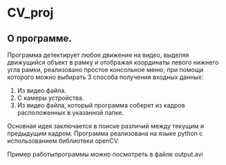 # CV_proj #
## О программе.
Программа детектирует любое движение на видео, выделяя движущийся объект в рамку и отображая координаты левого нижнего угла рамки, реализовано простое консольное меню, при помощи которого можно выбирать 3 способа получения входных данных:
1. Из видео файла.
2. С камеры устройства.
3. Из видео файла, который программа соберет из кадров расположенных в указанной папке.

Основная идея заключается в поиске различий между текущим и предыдущим кадром.
Программа реализована на языке python с использованием библиотеки openCV.

Пример работыпрограммы можно посмотреть в файле output.avi 
